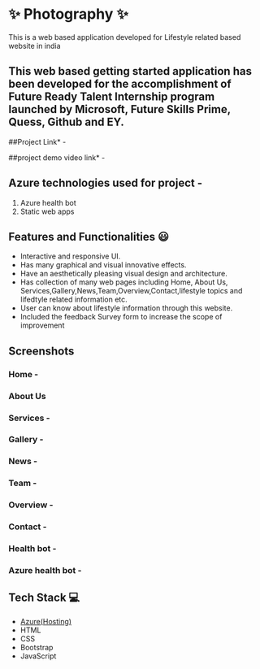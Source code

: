# ✨ Photography ✨ 

This is a web based application developed for Lifestyle related based website in india

## This web based getting started application has been developed for the accomplishment of Future Ready Talent Internship program launched by Microsoft, Future Skills Prime, Quess, Github and EY.


##Project Link* -



##project demo video link* -



## Azure technologies used for project -
1. Azure health bot
2. Static web apps




## Features and Functionalities 😃

- Interactive and responsive UI.
- Has many graphical and visual innovative effects.
- Have an aesthetically pleasing visual design and architecture.
- Has collection of many web pages including Home, About Us, Services,Gallery,News,Team,Overview,Contact,lifestyle topics and lifedtyle related information etc.
- User can know about lifestyle information through this website.
- Included the feedback Survey form to increase the scope of improvement 

## Screenshots




### Home -





















### About Us 


























### Services -























### Gallery -





















### News -



























### Team -











### Overview -












### Contact -












### Health bot -















### Azure health bot -

































## Tech Stack 💻

- [Azure(Hosting)](https://azure.microsoft.com/en-in/features/azure-portal/)
- HTML
- CSS
- Bootstrap
- JavaScript
